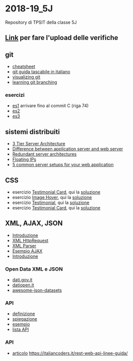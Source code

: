 # 2018-19_5J
Repository di TPSIT della classe 5J

## [Link](https://script.google.com/macros/s/AKfycbx3Mn36N3G4CfGV-ju_NDdMtc9tr9-tkwm4Md-Xrei6GoYffiAs/exec) **per fare l'upload delle verifiche**

## git
- [cheatsheet](https://zeroturnaround.com/wp-content/uploads/2016/02/Git-Cheat-Sheet-pdf-v2.png)
- [git guida tascabile in italiano](http://rogerdudler.github.io/git-guide/index.it.html)
- [visualizing git](http://git-school.github.io/visualizing-git/#free-remote)
- [learning git branching](https://learngitbranching.js.org)

### esercizi
- [es1](https://github.com/angelogalanti/2018-19_5J/blob/master/comandi%20git.sh) arrivare fino al commit C (riga 74) 
- [es2](https://github.com/angelogalanti/2018-19_5J/blob/master/esercizio%20git%202%20sincronizzazione%20repository%20remoto.sh)
- [es3](https://github.com/angelogalanti/2018-19_5J/blob/master/esercizio%20git%203%20clonare%20repository.sh)

## sistemi distribuiti
- [3 Tier Server Architecture](https://www.researchgate.net/figure/A-Typical-3-Tier-Server-Architecture-Tier-1-Web-Server-Tier-2-Application-Server-Tier_fig1_221147997)
- [Difference between application server and web server](https://stackoverflow.com/questions/936197/what-is-the-difference-between-application-server-and-web-server)
- [Redundant server architectures](https://www.e2enetworks.com/help/knowledge-base/redundant-server-architectures-from-e2e-networks/)
- [Floating IPs](https://blog.digitalocean.com/floating-ips-start-architecting-your-applications-for-high-availability/)
- [5 common server setups for your web application](https://www.digitalocean.com/community/tutorials/5-common-server-setups-for-your-web-application)

## CSS
- esercizio [Testimonial Card](https://codepen.io/angelogalanti/pen/OaVdpZ), qui la [soluzione](https://codepen.io/angelogalanti/pen/vQBbMq)
- esercizio [Image Hover](https://codepen.io/angelogalanti/pen/vQGBwm), qui la [soluzione](https://codepen.io/angelogalanti/pen/pQJbOw)
- esercizio [Testimonial](https://codepen.io/angelogalanti/pen/aQWqWN), qui la [soluzione](https://codepen.io/angelogalanti/pen/pQRwed)
- esercizio [Testimonial Card](https://codepen.io/angelogalanti/pen/pQWqWE), qui la [soluzione](https://codepen.io/angelogalanti/pen/NEaeaq)

## XML, AJAX, JSON
- [Introduzione](https://www.w3schools.com/xml/default.asp)
- [XML HttpRequest](https://www.w3schools.com/xml/xml_http.asp)
- [XML Parser](https://www.w3schools.com/xml/xml_parser.asp)
- [Esempio AJAX](https://www.w3schools.com/xml/tryit.asp?filename=try_dom_xmlhttprequest_responsexml)
- [Introduzione](https://www.w3schools.com/js/js_json_intro.asp)

### Open Data XML e JSON
- [dati.gov.it](https://www.dati.gov.it/search/field_resources%253Afield_format/json-160/field_resources%253Afield_format/xml-203?query=)
- [datiopen.it](http://www.datiopen.it/it/opendata-per-tematica)
- [awesome-json-datasets](https://github.com/jdorfman/awesome-json-datasets)

### API
- [definizione](https://stackoverflow.com/questions/7440379/what-exactly-is-the-meaning-of-an-api)
- [spiegazione](https://medium.freecodecamp.org/what-is-an-api-in-english-please-b880a3214a82)
- [esempio](https://jsonplaceholder.typicode.com)
- [lista API](https://blog.rapidapi.com/most-popular-apis/)

### API
- [articolo](https://italiancoders.it/introduzione-a-rest/)
https://italiancoders.it/rest-web-api-linee-guida/